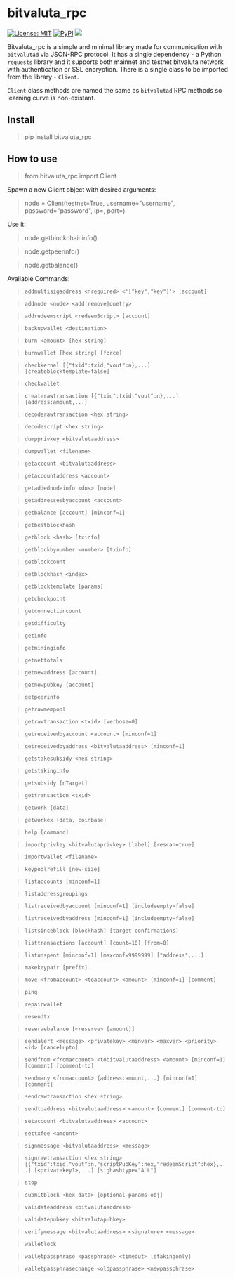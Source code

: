 # bitvaluta_rpc

[![License: MIT](https://img.shields.io/badge/License-MIT-yellow.svg)](https://opensource.org/licenses/MIT)
[![PyPI](https://img.shields.io/pypi/v/peercoin_rpc.svg?style=flat-square)](https://pypi.python.org/pypi/bitvaluta_rpc/)
[![](https://img.shields.io/badge/python-2.7+-blue.svg)](https://www.python.org/download/releases/2.7.0/) 


Bitvaluta_rpc is a simple and minimal library made for communication with `bitvalutad` via JSON-RPC protocol.
It has a single dependency - a Python `requests` library and it supports both mainnet and testnet bitvaluta network with authentication or SSL encryption.
There is a single class to be imported from the library - `Client`.

`Client` class methods are named the same as `bitvalutad` RPC methods so learning curve is non-existant.

## Install

> pip install bitvaluta_rpc

## How to use

> from bitvaluta_rpc import Client

Spawn a new Client object with desired arguments:

> node = Client(testnet=True, username="username", password="password", ip=<ip>, port=<port>)

Use it:

> node.getblockchaininfo()

> node.getpeerinfo()

> node.getbalance()

Available Commands:

> `addmultisigaddress <nrequired> <'["key","key"]'> [account]` 
 
> `addnode <node> <add|remove|onetry>`
 
> `addredeemscript <redeemScript> [account]`
 
> `backupwallet <destination>`
 
> `burn <amount> [hex string]`
 
> `burnwallet [hex string] [force]`
 
> `checkkernel [{"txid":txid,"vout":n},...] [createblocktemplate=false]`
 
> `checkwallet`
 
> `createrawtransaction [{"txid":txid,"vout":n},...] {address:amount,...}`
 
> `decoderawtransaction <hex string>`
 
> `decodescript <hex string>`
 
> `dumpprivkey <bitvalutaaddress>`
 
> `dumpwallet <filename>`
 
> `getaccount <bitvalutaaddress>`
 
> `getaccountaddress <account>`
 
> `getaddednodeinfo <dns> [node]`
 
> `getaddressesbyaccount <account>`
 
> `getbalance [account] [minconf=1]`
 
> `getbestblockhash`
 
> `getblock <hash> [txinfo]`
 
> `getblockbynumber <number> [txinfo]`
 
> `getblockcount`
 
> `getblockhash <index>`
 
> `getblocktemplate [params]`
 
> `getcheckpoint`
 
> `getconnectioncount`
 
> `getdifficulty`
 
> `getinfo`
 
> `getmininginfo`
 
> `getnettotals`
 
> `getnewaddress [account]`
 
> `getnewpubkey [account]`
 
> `getpeerinfo`
 
> `getrawmempool`
 
> `getrawtransaction <txid> [verbose=0]`
 
> `getreceivedbyaccount <account> [minconf=1]`
 
> `getreceivedbyaddress <bitvalutaaddress> [minconf=1]`
 
> `getstakesubsidy <hex string>`
 
> `getstakinginfo`
 
> `getsubsidy [nTarget]`
 
> `gettransaction <txid>`
 
> `getwork [data]`
 
> `getworkex [data, coinbase]`
 
> `help [command]`
 
> `importprivkey <bitvalutaprivkey> [label] [rescan=true]`
 
> `importwallet <filename>`
 
> `keypoolrefill [new-size]`
 
> `listaccounts [minconf=1]`
 
> `listaddressgroupings`
 
> `listreceivedbyaccount [minconf=1] [includeempty=false]`
 
> `listreceivedbyaddress [minconf=1] [includeempty=false]`
 
> `listsinceblock [blockhash] [target-confirmations]`
 
> `listtransactions [account] [count=10] [from=0]`
 
> `listunspent [minconf=1] [maxconf=9999999] ["address",...]`
 
> `makekeypair [prefix]`
 
> `move <fromaccount> <toaccount> <amount> [minconf=1] [comment]`
 
> `ping`
 
> `repairwallet`
 
> `resendtx`
 
> `reservebalance [<reserve> [amount]]`
 
> `sendalert <message> <privatekey> <minver> <maxver> <priority> <id> [cancelupto]`
 
> `sendfrom <fromaccount> <tobitvalutaaddress> <amount> [minconf=1] [comment] [comment-to]`
 
> `sendmany <fromaccount> {address:amount,...} [minconf=1] [comment]`
 
> `sendrawtransaction <hex string>`
 
> `sendtoaddress <bitvalutaaddress> <amount> [comment] [comment-to]`
 
> `setaccount <bitvalutaaddress> <account>`
 
> `settxfee <amount>`
 
> `signmessage <bitvalutaaddress> <message>`
 
> `signrawtransaction <hex string> [{"txid":txid,"vout":n,"scriptPubKey":hex,"redeemScript":hex},...] [<privatekey1>,...] [sighashtype="ALL"]`
 
> `stop`
 
> `submitblock <hex data> [optional-params-obj]`
 
> `validateaddress <bitvalutaaddress>`
 
> `validatepubkey <bitvalutapubkey>`
 
> `verifymessage <bitvalutaaddress> <signature> <message>`
 
> `walletlock`
 
> `walletpassphrase <passphrase> <timeout> [stakingonly]`
 
> `walletpassphrasechange <oldpassphrase> <newpassphrase>`